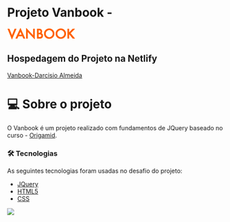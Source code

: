# Projeto Vanbook - 

![Vanbook](./img/vanbook.png 'Vanbook') <br>

##  Hospedagem do Projeto na Netlify
[Vanbook-Darcisio Almeida](https://vanbook-darcisioalmeida.netlify.app/)

# 💻 Sobre o projeto

O Vanbook é um projeto realizado com fundamentos de JQuery baseado no curso - [Origamid](https://origamid.com/). 

### 🛠 Tecnologias

As seguintes tecnologias foram usadas no desafio do projeto:

- [JQuery](https://jquery.com/)
- [HTML5](https://developer.mozilla.org/en-US/docs/Web/HTML)
- [CSS](https://developer.mozilla.org/en-US/docs/Web/CSS)

 <img src="https://img.shields.io/static/v1?label=DEV&message=Darcisio Almeida&color=7159c1&style=for-the-badge&logo=ghost"/>
